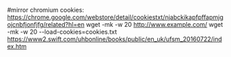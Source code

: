 #mirror
chromium cookies: https://chrome.google.com/webstore/detail/cookiestxt/njabckikapfpffapmjgojcnbfjonfjfg/related?hl=en
wget -mk -w 20 http://www.example.com/
wget -mk -w 20 --load-cookies=cookies.txt https://www2.swift.com/uhbonline/books/public/en_uk/ufsm_20160722/index.htm
